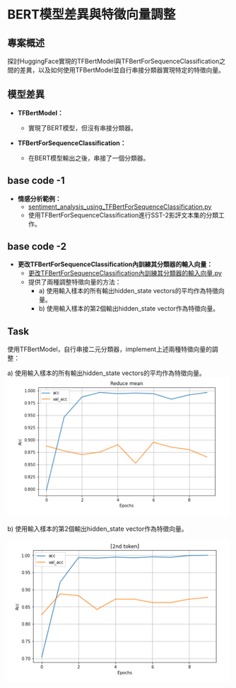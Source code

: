 # BERT模型差異與特徵向量調整 

## 專案概述

探討HuggingFace實現的TFBertModel與TFBertForSequenceClassification之間的差異，以及如何使用TFBertModel並自行串接分類器實現特定的特徵向量。

## 模型差異

- **TFBertModel：**
  - 實現了BERT模型，但沒有串接分類器。

- **TFBertForSequenceClassification：**
  - 在BERT模型輸出之後，串接了一個分類器。

## base code -1

- **情感分析範例：**
  - [sentiment_analysis_using_TFBertForSequenceClassification.py](example/sentiment_analysis_using_TFBertForSequenceClassification.py)
  - 使用TFBertForSequenceClassification進行SST-2影評文本集的分類工作。

## base code -2

- **更改TFBertForSequenceClassification內訓練其分類器的輸入向量：**
  - [更改TFBertForSequenceClassification內訓練其分類器的輸入向量.py](example/更改TFBertForSequenceClassification內訓練其分類器的輸入向量.py) 
  - 提供了兩種調整特徵向量的方法：
    - a) 使用輸入樣本的所有輸出hidden_state vectors的平均作為特徵向量。
    - b) 使用輸入樣本的第2個輸出hidden_state vector作為特徵向量。

## Task

使用TFBertModel，自行串接二元分類器，implement上述兩種特徵向量的調整：

a) 使用輸入樣本的所有輸出hidden_state vectors的平均作為特徵向量。
![(a)訓練集與驗證集之正確率](result/(a).PNG)


b) 使用輸入樣本的第2個輸出hidden_state vector作為特徵向量。

![(b)訓練集與驗證集之正確率](result/(b).PNG)

